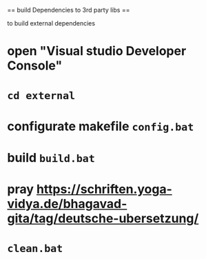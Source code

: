 == build Dependencies to 3rd party libs ==

to build external dependencies  

# open "Visual studio Developer Console"
# <code>cd external</code>
# configurate makefile <code>config.bat</code>
# build <code>build.bat</code>
# pray https://schriften.yoga-vidya.de/bhagavad-gita/tag/deutsche-ubersetzung/
# <code>clean.bat</code>
